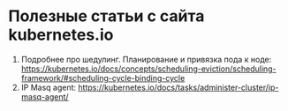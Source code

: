 # Полезные статьи с сайта kubernetes.io

1. Подробнее про шедулинг. Планирование и привязка пода к ноде: https://kubernetes.io/docs/concepts/scheduling-eviction/scheduling-framework/#scheduling-cycle-binding-cycle
2. IP Masq agent: https://kubernetes.io/docs/tasks/administer-cluster/ip-masq-agent/

